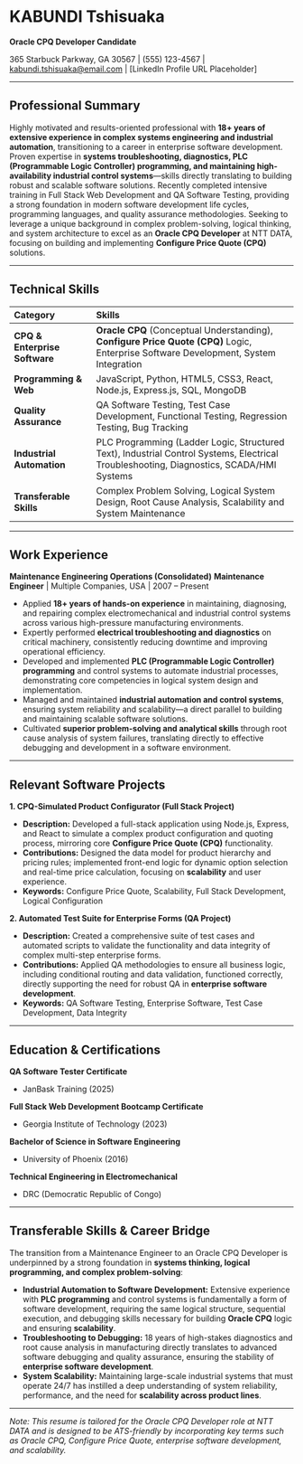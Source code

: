 # KABUNDI Tshisuaka
**Oracle CPQ Developer Candidate**

365 Starbuck Parkway, GA 30567 | (555) 123-4567 | kabundi.tshisuaka@email.com | [LinkedIn Profile URL Placeholder]

---

## Professional Summary

Highly motivated and results-oriented professional with **18+ years of extensive experience in complex systems engineering and industrial automation**, transitioning to a career in enterprise software development. Proven expertise in **systems troubleshooting, diagnostics, PLC (Programmable Logic Controller) programming, and maintaining high-availability industrial control systems**—skills directly translating to building robust and scalable software solutions. Recently completed intensive training in Full Stack Web Development and QA Software Testing, providing a strong foundation in modern software development life cycles, programming languages, and quality assurance methodologies. Seeking to leverage a unique background in complex problem-solving, logical thinking, and system architecture to excel as an **Oracle CPQ Developer** at NTT DATA, focusing on building and implementing **Configure Price Quote (CPQ)** solutions.

---

## Technical Skills

| Category | Skills |
| :--- | :--- |
| **CPQ & Enterprise Software** | **Oracle CPQ** (Conceptual Understanding), **Configure Price Quote (CPQ)** Logic, Enterprise Software Development, System Integration |
| **Programming & Web** | JavaScript, Python, HTML5, CSS3, React, Node.js, Express.js, SQL, MongoDB |
| **Quality Assurance** | QA Software Testing, Test Case Development, Functional Testing, Regression Testing, Bug Tracking |
| **Industrial Automation** | PLC Programming (Ladder Logic, Structured Text), Industrial Control Systems, Electrical Troubleshooting, Diagnostics, SCADA/HMI Systems |
| **Transferable Skills** | Complex Problem Solving, Logical System Design, Root Cause Analysis, Scalability and System Maintenance |

---

## Work Experience

**Maintenance Engineering Operations (Consolidated)**
**Maintenance Engineer** | Multiple Companies, USA | 2007 – Present

*   Applied **18+ years of hands-on experience** in maintaining, diagnosing, and repairing complex electromechanical and industrial control systems across various high-pressure manufacturing environments.
*   Expertly performed **electrical troubleshooting and diagnostics** on critical machinery, consistently reducing downtime and improving operational efficiency.
*   Developed and implemented **PLC (Programmable Logic Controller) programming** and control systems to automate industrial processes, demonstrating core competencies in logical system design and implementation.
*   Managed and maintained **industrial automation and control systems**, ensuring system reliability and scalability—a direct parallel to building and maintaining scalable software solutions.
*   Cultivated **superior problem-solving and analytical skills** through root cause analysis of system failures, translating directly to effective debugging and development in a software environment.

---

## Relevant Software Projects

**1. CPQ-Simulated Product Configurator (Full Stack Project)**
*   **Description:** Developed a full-stack application using Node.js, Express, and React to simulate a complex product configuration and quoting process, mirroring core **Configure Price Quote (CPQ)** functionality.
*   **Contributions:** Designed the data model for product hierarchy and pricing rules; implemented front-end logic for dynamic option selection and real-time price calculation, focusing on **scalability** and user experience.
*   **Keywords:** Configure Price Quote, Scalability, Full Stack Development, Logical Configuration

**2. Automated Test Suite for Enterprise Forms (QA Project)**
*   **Description:** Created a comprehensive suite of test cases and automated scripts to validate the functionality and data integrity of complex multi-step enterprise forms.
*   **Contributions:** Applied QA methodologies to ensure all business logic, including conditional routing and data validation, functioned correctly, directly supporting the need for robust QA in **enterprise software development**.
*   **Keywords:** QA Software Testing, Enterprise Software, Test Case Development, Data Integrity

---

## Education & Certifications

**QA Software Tester Certificate**
*   JanBask Training (2025)

**Full Stack Web Development Bootcamp Certificate**
*   Georgia Institute of Technology (2023)

**Bachelor of Science in Software Engineering**
*   University of Phoenix (2016)

**Technical Engineering in Electromechanical**
*   DRC (Democratic Republic of Congo)

---

## Transferable Skills & Career Bridge

The transition from a Maintenance Engineer to an Oracle CPQ Developer is underpinned by a strong foundation in **systems thinking, logical programming, and complex problem-solving**:

*   **Industrial Automation to Software Development:** Extensive experience with **PLC programming** and control systems is fundamentally a form of software development, requiring the same logical structure, sequential execution, and debugging skills necessary for building **Oracle CPQ** logic and ensuring **scalability**.
*   **Troubleshooting to Debugging:** 18 years of high-stakes diagnostics and root cause analysis in manufacturing directly translates to advanced software debugging and quality assurance, ensuring the stability of **enterprise software development**.
*   **System Scalability:** Maintaining large-scale industrial systems that must operate 24/7 has instilled a deep understanding of system reliability, performance, and the need for **scalability across product lines**.

---

*Note: This resume is tailored for the Oracle CPQ Developer role at NTT DATA and is designed to be ATS-friendly by incorporating key terms such as Oracle CPQ, Configure Price Quote, enterprise software development, and scalability.*